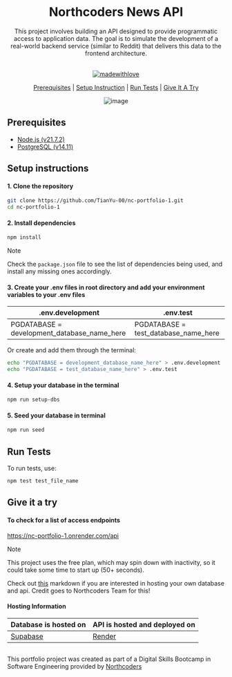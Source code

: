 <div align="center">
<h1> Northcoders News API </h1> 
This project involves building an API designed to provide programmatic access to application data. The goal is to simulate the development of a real-world backend service (similar to Reddit) that delivers this data to the frontend architecture. <br><br>
  
[![madewithlove](https://img.shields.io/badge/made_with-❤-red?style=for-the-badge&labelColor=orange
)](https://github.com/Tianyu-00)

[Prerequisites](https://github.com/TianYu-00/nc-portfolio-1?tab=readme-ov-file#prerequisites) | [Setup Instruction](https://github.com/TianYu-00/nc-portfolio-1?tab=readme-ov-file#setup-instructions) | [Run Tests](https://github.com/TianYu-00/nc-portfolio-1?tab=readme-ov-file#run-tests) 
 | [Give It A Try](https://github.com/TianYu-00/nc-portfolio-1?tab=readme-ov-file#run-tests)

![image](https://github.com/TianYu-00/nc-portfolio-1/assets/66271788/b8927b69-328b-4a44-852e-cd9cdf394a75)


</div>

## Prerequisites
- [Node.js (v21.7.2)](https://nodejs.org)
- [PostgreSQL (v14.11)](https://www.postgresql.org/)

## Setup instructions

#### 1. Clone the repository
``` bash 
git clone https://github.com/TianYu-00/nc-portfolio-1.git
cd nc-portfolio-1
```

#### 2. Install dependencies
``` bash 
npm install
```
> [!NOTE]
Check the `package.json` file to see the list of dependencies being used, and install any missing ones accordingly.

#### 3. Create your .env files in root directory and add your environment variables to your .env files

| .env.development |.env.test | 
| --- | --- |
| PGDATABASE = development_database_name_here | PGDATABASE = test_database_name_here |

Or create and add them through the terminal:
``` bash 
echo "PGDATABASE = development_database_name_here" > .env.development
echo "PGDATABASE = test_database_name_here" > .env.test
```

#### 4. Setup your database in the terminal
``` bash
npm run setup-dbs
```

#### 5. Seed your database in terminal
``` bash
npm run seed
```

## Run Tests
To run tests, use:
``` bash
npm test test_file_name
```

## Give it a try

#### To check for a list of access endpoints
https://nc-portfolio-1.onrender.com/api
> [!NOTE]
This project uses the free plan, which may spin down with inactivity, so it could take some time to start up (50+ seconds).

Check out [this](https://github.com/TianYu-00/nc-portfolio-1/blob/1944059adbe0d6875ef84a51243b4ca598029f46/hosting.md) markdown if you are interested in hosting your own database and api. Credit goes to Northcoders Team for this!

#### Hosting Information
| Database is hosted on             | API is hosted and deployed on        |
|-----------------------------------|--------------------------------------|
| [Supabase](https://supabase.com/) | [Render](https://render.com/)        |

##
This portfolio project was created as part of a Digital Skills Bootcamp in Software Engineering provided by [Northcoders](https://northcoders.com/)
